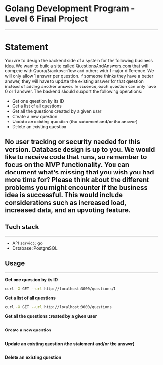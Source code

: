 # Golang Development Program - Level 6 Final Project
---
# Statement
You are to design the backend side of a system for the following business idea.
We want to build a site called QuestionsAndAnswers.com that will compete with Quora/Stackoverflow and others with 1 major difference. We will only allow 1 answer per question. If someone thinks they have a better answer, they will have to update the existing answer for that question instead of adding another answer. In essence, each question can only have 0 or 1 answer.
The backend should support the following operations:
- Get one question by its ID
- Get a list of all questions
- Get all the questions created by a given user
- Create a new question
- Update an existing question (the statement and/or the answer)
- Delete an existing question

No user tracking or security needed for this version. 
Database design is up to you.
We would like to receive code that runs, so remember to focus on the MVP functionality. You can document what’s missing that you wish you had more time for? Please think about the different problems you might encounter if the business idea is successful. This would include considerations such as increased load, increased data, and an upvoting feature.
---
## Tech stack
---
- API service: go
- Database: PostgreSQL

## Usage
---
**Get one question by its ID** 
```sh
curl -X GET --url http://localhost:3000/questions/1
````
**Get a list of all questions**
```sh
curl -X GET --url http://localhost:3000/questions
````
**Get all the questions created by a given user**
```sh

````
**Create a new question**
```sh

````
**Update an existing question (the statement and/or the answer)**
```sh

````
**Delete an existing question**
```sh

````